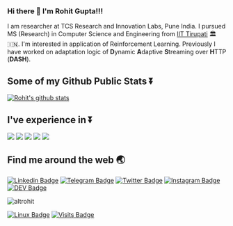 ### Hi there 👋 I'm Rohit Gupta!!!

<!--
**orhitg/orhitg** is a ✨ _special_ ✨ repository because its `README.md` (this file) appears on your GitHub profile.

Here are some ideas to get you started:

- 🔭 I’m currently working on ...
- 🌱 I’m currently learning ...
- 👯 I’m looking to collaborate on ...
- 🤔 I’m looking for help with ...
- 💬 Ask me about ...
- 📫 How to reach me: ...
- 😄 Pronouns: ...
- ⚡ Fun fact: ...
-->
I am researcher at TCS Research and Innovation Labs, Pune India. I pursued MS (Research) in Computer Science and Engineering from [IIT Tirupati](https://iittp.ac.in/) :classical_building::india:. I'm interested in application of Reinforcement Learning. Previously I have worked on adaptation logic of **D**ynamic **A**daptive **S**treaming over **H**TTP (**DASH**). 

## Some of my Github Public Stats :arrow_double_down:
[![Rohit's github stats](https://github-readme-stats.vercel.app/api?username=altrohit&show_icons=true&theme=dark)](https://github.com/altrohit)

## I've experience in :arrow_double_down:
<img src="https://img.shields.io/badge/python%20-%2314354C.svg?&style=for-the-badge&logo=python&logoColor=white"/> <img src="https://img.shields.io/badge/c%20-%2300599C.svg?&style=for-the-badge&logo=c&logoColor=white"/> <img src="https://img.shields.io/badge/c++%20-%2300599C.svg?&style=for-the-badge&logo=c%2B%2B&ogoColor=white"/> <img src="https://img.shields.io/badge/markdown-%23000000.svg?&style=for-the-badge&logo=markdown&logoColor=white"/> <img src="https://img.shields.io/badge/shell_script%20-%23121011.svg?&style=for-the-badge&logo=gnu-bash&logoColor=white"/>

## Find me around the web :earth_asia:
[![Linkedin Badge](https://img.shields.io/badge/-orhitg-0072b1?style=flat&logo=Linkedin&logoColor=white)](https://www.linkedin.com/in/orhitg/ "Connect on LinkedIn")
[![Telegram Badge](https://img.shields.io/badge/-@trekrohit-0088CC?style=flat&logo=Telegram&logoColor=white)](https://t.me/trekrohit "Contact on Telegram")
[![Twitter Badge](https://img.shields.io/badge/-@trekrohit-00acee?style=flat&logo=Twitter&logoColor=white)](https://twitter.com/intent/follow?screen_name=trekrohit "Follow on Twitter")
[![Instagram Badge](https://img.shields.io/badge/-Instagram-C13584?style=flat&logo=Instagram&logoColor=white)](https://www.instagram.com/trekrohit/)
[![DEV Badge](https://img.shields.io/badge/-guptarohit-0A0A0A?style=flat&logo=dev.to&logoColor=white)](https://dev.to/guptarohit)

<p><img align="center" src="https://github-readme-stats.vercel.app/api/top-langs?username=altrohit&show_icons=true&locale=en&layout=compact" alt="altrohit" /></p>

[![Linux Badge](https://img.shields.io/badge/Linux-%E2%9D%A4-red)](https://img.shields.io/badge/Linux-%E2%9D%A4-red)
[![Visits Badge](https://badges.pufler.dev/visits/orhitg/orhitg)](https://badges.pufler.dev)
